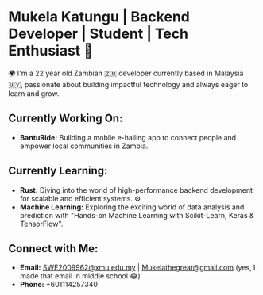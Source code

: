 # Mukela Katungu | Backend Developer | Student | Tech Enthusiast 🚀

🌍 I'm a 22 year old Zambian 🇿🇲 developer currently based in Malaysia 🇲🇾, passionate about building impactful technology and always eager to learn and grow.

## Currently Working On:

- **BantuRide:** Building a mobile e-hailing app to connect people and empower local communities in Zambia.

## Currently Learning:

- **Rust:** Diving into the world of high-performance backend development for scalable and efficient systems. ⚙️
- **Machine Learning:** Exploring the exciting world of data analysis and prediction with "Hands-on Machine Learning with Scikit-Learn, Keras & TensorFlow".

## Connect with Me:

- **Email:** SWE2009962@xmu.edu.my | Mukelathegreat@gmail.com (yes, I made that email in middle school 😂)
- **Phone:** +601114257340


